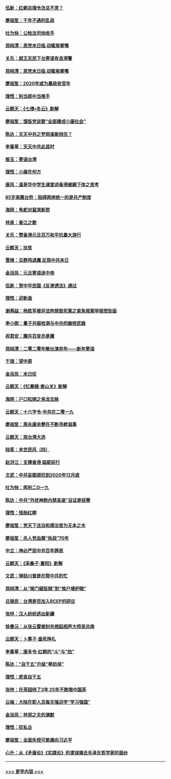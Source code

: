 #### [伍新：红朝总理令怎总不灵？](../pages/nsc993/n11770813.md?t=01071222) 
#### [廖祖笙：千年不遇的乱政](../pages/nsc993/n11770373.md?t=01071222) 
#### [吐为快：公检法司快收手](../pages/nsc993/n11770359.md?t=01071222) 
#### [郑纯清：恶党末日临 动辄挨掌嘴](../pages/nsc993/n11769912.md?t=01071222) 
#### [关乐：就王志民下台寄语有良港警](../pages/nsc993/n11769903.md?t=01071222) 
#### [郑纯清：恶党末日临 动辄挨掌嘴](../pages/nsc993/n11769356.md?t=01071222) 
#### [廖祖笙：2020年或为暴政收官年](../pages/nsc993/n11768216.md?t=01071222) 
#### [理悟：别当郎中当推手](../pages/nsc993/n11768243.md?t=01071222) 
#### [云鹤天：《七律▪冬云》新解](../pages/nsc993/n11768204.md?t=01071222) 
#### [廖祖笙：饿饭党说要“全面建成小康社会”](../pages/nsc993/n11767482.md?t=01071222) 
#### [陈达：天灭中共之罗网谁能挡住？](../pages/nsc993/n11767465.md?t=01071222) 
#### [李春草：天灭中共此其时](../pages/nsc993/n11767452.md?t=01071222) 
#### [振玉：寄语台湾](../pages/nsc993/n11767432.md?t=01071222) 
#### [理悟：小康在何方](../pages/nsc993/n11767394.md?t=01071222) 
#### [唐风：温哥华中学生课堂讲香港被踢下体之思考](../pages/nsc993/n11766848.md?t=01071222) 
#### [85岁美籍台侨：阻碍两岸统一的是共产制度](../pages/nsc993/n11765043.md?t=01071222) 
#### [海网：龟蛇对鼠哭新愁](../pages/nsc993/n11764895.md?t=01071222) 
#### [林泉：香江之歌](../pages/nsc993/n11764415.md?t=01071222) 
#### [关乐：赞香港元旦百万和平抗暴大游行](../pages/nsc993/n11764382.md?t=01071222) 
#### [云鹤天：扶贫](../pages/nsc993/n11764245.md?t=01071222) 
#### [雪绮：见群鸡退鹰  反观中共末日](../pages/nsc993/n11762112.md?t=01071222) 
#### [金浴凤：元旦寄语迷中帝](../pages/nsc993/n11761788.md?t=01071222) 
#### [伍新：贺中华民国《反渗透法》通过](../pages/nsc993/n11761994.md?t=01071222) 
#### [理悟：迎新曲](../pages/nsc993/n11761152.md?t=01071222) 
#### [谢燕益：杨胜军被非法拘禁致死案之紧急报案举报控告函](../pages/nsc993/n11756134.md?t=01071222) 
#### [李小刚：量子共振检测与中共的脑控武器](../pages/nsc993/n11754518.md?t=01071222) 
#### [祝君安：魔共百变亦是魔](../pages/nsc993/n11754469.md?t=01071222) 
#### [郑纯清：二零二零年散伙演弃年——新年寄语](../pages/nsc993/n11754195.md?t=01071222) 
#### [千瑞：望中原](../pages/nsc993/n11754159.md?t=01071222) 
#### [金浴凤：末日叹](../pages/nsc993/n11752359.md?t=01071222) 
#### [云鹤天：《忆秦娥‧娄山关》新解](../pages/nsc993/n11752348.md?t=01071222) 
#### [海网：户口松绑之来龙去脉](../pages/nsc993/n11752328.md?t=01071222) 
#### [云鹤天：十六字令‧中共在二零一九](../pages/nsc993/n11752305.md?t=01071222) 
#### [廖祖笙：周永康余孽在不断寻衅滋事](../pages/nsc993/n11751013.md?t=01071222) 
#### [云鹤天：观台湾大选](../pages/nsc993/n11751007.md?t=01071222) 
#### [陆客：末世民风（四）](../pages/nsc993/n11749203.md?t=01071222) 
#### [赵洪江：支撑香港 砥砺前行](../pages/nsc993/n11748482.md?t=01071222) 
#### [文武：中共妄图顽抗到2020年12月底](../pages/nsc993/n11748446.md?t=01071222) 
#### [吐为快：挥别二O一九](../pages/nsc993/n11748411.md?t=01071222) 
#### [陈达：中共“外扰神韵内禁圣诞”自证是妖孽](../pages/nsc993/n11748226.md?t=01071222) 
#### [理悟：怪胎红朝](../pages/nsc993/n11748206.md?t=01071222) 
#### [廖祖笙：党天下法治和德治皆为无本之木](../pages/nsc993/n11748135.md?t=01071222) 
#### [廖祖笙：杀人党血腥“执政”70年](../pages/nsc993/n11745144.md?t=01071222) 
#### [中立：神必严惩中共百年罪恶](../pages/nsc993/n11744970.md?t=01071222) 
#### [云鹤天：《采桑子‧重阳》新解](../pages/nsc993/n11744948.md?t=01071222) 
#### [文武：弹劾川普是在帮中共的忙](../pages/nsc993/n11744758.md?t=01071222) 
#### [郑纯清：从“挨门砸饭锅”到“挨户堵炉眼”](../pages/nsc993/n11744745.md?t=01071222) 
#### [吕锡民：台湾是否加入RCEP的研议](../pages/nsc993/n11744701.md?t=01071222) 
#### [张林：汉人纷纷逃出新疆](../pages/nsc993/n11743530.md?t=01071222) 
#### [徐曼沅：从张云雷被封杀想起相声大师吴兆南](../pages/nsc993/n11741816.md?t=01071222) 
#### [云鹤天：卜算子‧垂死挣扎](../pages/nsc993/n11739956.md?t=01071222) 
#### [李春草：唐多令‧红朝的“斗”与“拍”](../pages/nsc993/n11739830.md?t=01071222) 
#### [陈达：“自干五”升级“牵妨母”](../pages/nsc993/n11739724.md?t=01071222) 
#### [理悟：悲哀自干五](../pages/nsc993/n11739547.md?t=01071222) 
#### [张林：在茶园待了3年 25年不敢喝中国茶](../pages/nsc993/n11739240.md?t=01071222) 
#### [云端：大陆在职人员每天强迫学“学习强国”](../pages/nsc993/n11738735.md?t=01071222) 
#### [金浴凤：林郑之夫的渊默](../pages/nsc993/n11737735.md?t=01071222) 
#### [理悟：叹私企](../pages/nsc993/n11737715.md?t=01071222) 
#### [廖祖笙：全面失控可能袭向习近平](../pages/nsc993/n11737704.md?t=01071222) 
#### [心升：从《矛盾论》《实践论》的谬误揭去毛泽东哲学家的面纱](../pages/nsc993/n11736962.md?t=01071222) 

----
#### [ >>> 更早内容 <<< ](../indexes/nsc993-earlier.md)
